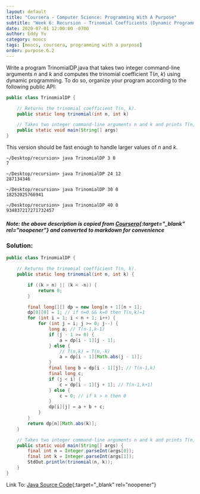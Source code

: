 ```yaml
---
layout: default
title: "Coursera - Computer Science: Programming With A Purpose"
subtitle: "Week 6: Recursion - Trinomial Coefficients (Dynamic Programming)"
date: 2020-07-01 12:00:00 -0700
author: Eddy Yu
category: moocs
tags: [moocs, coursera, programming with a purpose]
order: purpose.6.2
---
```


Write a program TrinomialDP.java that takes two integer command-line arguments 
_n_ and _k_ and computes the trinomial coefficient T(_n_, _k_) using dynamic 
programming. To do so, organize your program according to the following public 
API:

```java
public class TrinomialDP {

    // Returns the trinomial coefficient T(n, k).
    public static long trinomial(int n, int k)

    // Takes two integer command-line arguments n and k and prints T(n, k).
    public static void main(String[] args)
}
```

This version should be fast enough to handle larger values of _n_ and _k_.

```
~/Desktop/recursion> java TrinomialDP 3 0
7

~/Desktop/recursion> java TrinomialDP 24 12
287134346

~/Desktop/recursion> java TrinomialDP 30 0
18252025766941

~/Desktop/recursion> java TrinomialDP 40 0
934837217271732457
```
  
##### Note: the above description is copied from [Coursera](https://coursera.cs.princeton.edu/introcs/assignments/recursion/specification.php){:target="_blank" rel="noopener"} and converted to markdown for convenience

### Solution:
```java
public class TrinomialDP {

    // Returns the trinomial coefficient T(n, k).
    public static long trinomial(int n, int k) {

        if ((k > n) || (k < -n)) {
            return 0;
        }

        final long[][] dp = new long[n + 1][n + 1];
        dp[0][0] = 1; // if n=0 && k=0 then T(n,k)=1
        for (int i = 1; i < n + 1; i++) {
            for (int j = i; j >= 0; j--) {
                long a; // T(n-1,k-1)
                if (j - 1 >= 0) {
                    a = dp[i - 1][j - 1];
                } else {
                    // T(n,k) = T(n,-k)
                    a = dp[i - 1][Math.abs(j - 1)];
                }
                final long b = dp[i - 1][j]; // T(n-1,k)
                final long c;
                if (j < i) {
                    c = dp[i - 1][j + 1]; // T(n-1,k+1)
                } else {
                    c = 0; // if k > n then 0
                }
                dp[i][j] = a + b + c;
            }
        }
        return dp[n][Math.abs(k)];
    }

    // Takes two integer command-line arguments n and k and prints T(n, k).
    public static void main(String[] args) {
        final int n = Integer.parseInt(args[0]);
        final int k = Integer.parseInt(args[1]);
        StdOut.println(trinomial(n, k));
    }
}
``` 
Link To: [Java Source Code](https://github.com/eddycyu/programming-with-a-purpose/blob/master/src/TrinomialDP.java){:target="_blank" rel="noopener"}

